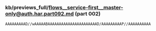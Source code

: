 ### kb/previews_full/flows__service-first__master-only@auth.har.part092.md (part 002)

```md
AAAAAAAAAD//wAAAAABAAAAAAAAAAAAAAAAAAAAAAD/AAAAAAAAAP//AAAAAAAAAA
```

```
